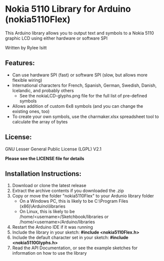 # Nokia 5110 Library for Arduino (nokia5110Flex)
This Arduino library allows you to output text and symbols to a Nokia 5110 graphic LCD using either hardware or software SPI

Written by Rylee Isitt

## Features:
* Can use hardware SPI (fast) or software SPI (slow, but allows more flexible wiring)
* International characters for French, Spanish, German, Swedish, Danish, Icelandic, and probably others
	* See the nokiaLCD-glyphs.png file for the full list of pre-defined symbols
* Allows addition of custom 6x8 symbols (and you can change the existing ones, too)
* To create your own symbols, use the charmaker.xlsx spreadsheet tool to calculate the array of bytes

## License:
GNU Lesser General Public License (LGPL) V2.1

**Please see the LICENSE file for details**

## Installation Instructions:
1. Download or clone the latest release
2. Extract the archive contents if you downloaded the .zip
3. Copy or move the folder "nokia5110Flex" to your Ardunio library folder
	* On a Windows PC, this is likely to be C:\Program Files (x86)\Arduino\libraries
	* On Linux, this is likely to be /home/&lt;username&gt;/Sketchbook/libraries or /home/&lt;username&gt;/Arduino/libraries
4. Restart the Arduino IDE if it was running
5. Include the library in your sketch: **#include &lt;nokia5110Flex.h&gt;**
6. Include the default character set in your sketch: **#include &lt;nokia5110Glyphs.h&gt;**
7. Read the API Documentation, or see the example sketches for information on how to use the library
